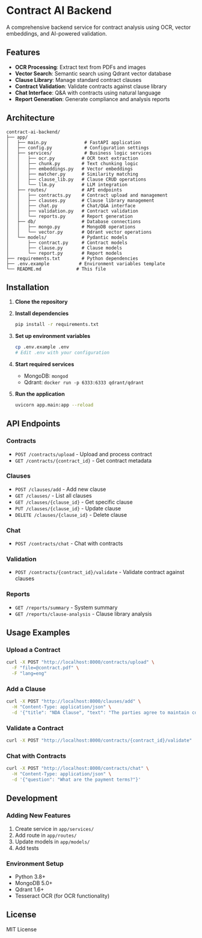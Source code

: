 # Contract AI Backend

A comprehensive backend service for contract analysis using OCR, vector embeddings, and AI-powered validation.

## Features

- **OCR Processing**: Extract text from PDFs and images
- **Vector Search**: Semantic search using Qdrant vector database
- **Clause Library**: Manage standard contract clauses
- **Contract Validation**: Validate contracts against clause library
- **Chat Interface**: Q&A with contracts using natural language
- **Report Generation**: Generate compliance and analysis reports

## Architecture

```
contract-ai-backend/
├── app/
│   ├── main.py              # FastAPI application
│   ├── config.py            # Configuration settings
│   ├── services/            # Business logic services
│   │   ├── ocr.py          # OCR text extraction
│   │   ├── chunk.py        # Text chunking logic
│   │   ├── embeddings.py   # Vector embeddings
│   │   ├── matcher.py      # Similarity matching
│   │   ├── clause_lib.py   # Clause CRUD operations
│   │   └── llm.py          # LLM integration
│   ├── routes/             # API endpoints
│   │   ├── contracts.py    # Contract upload and management
│   │   ├── clauses.py      # Clause library management
│   │   ├── chat.py         # Chat/Q&A interface
│   │   ├── validation.py   # Contract validation
│   │   └── reports.py      # Report generation
│   ├── db/                 # Database connections
│   │   ├── mongo.py        # MongoDB operations
│   │   └── vector.py       # Qdrant vector operations
│   └── models/             # Pydantic models
│       ├── contract.py     # Contract models
│       ├── clause.py       # Clause models
│       └── report.py       # Report models
├── requirements.txt        # Python dependencies
├── .env.example           # Environment variables template
└── README.md             # This file
```

## Installation

1. **Clone the repository**
2. **Install dependencies**
   ```bash
   pip install -r requirements.txt
   ```

3. **Set up environment variables**
   ```bash
   cp .env.example .env
   # Edit .env with your configuration
   ```

4. **Start required services**
   - MongoDB: `mongod`
   - Qdrant: `docker run -p 6333:6333 qdrant/qdrant`

5. **Run the application**
   ```bash
   uvicorn app.main:app --reload
   ```

## API Endpoints

### Contracts
- `POST /contracts/upload` - Upload and process contract
- `GET /contracts/{contract_id}` - Get contract metadata

### Clauses
- `POST /clauses/add` - Add new clause
- `GET /clauses/` - List all clauses
- `GET /clauses/{clause_id}` - Get specific clause
- `PUT /clauses/{clause_id}` - Update clause
- `DELETE /clauses/{clause_id}` - Delete clause

### Chat
- `POST /contracts/chat` - Chat with contracts

### Validation
- `POST /contracts/{contract_id}/validate` - Validate contract against clauses

### Reports
- `GET /reports/summary` - System summary
- `GET /reports/clause-analysis` - Clause library analysis

## Usage Examples

### Upload a Contract
```bash
curl -X POST "http://localhost:8000/contracts/upload" \
  -F "file=@contract.pdf" \
  -F "lang=eng"
```

### Add a Clause
```bash
curl -X POST "http://localhost:8000/clauses/add" \
  -H "Content-Type: application/json" \
  -d '{"title": "NDA Clause", "text": "The parties agree to maintain confidentiality...", "category": "confidentiality"}'
```

### Validate a Contract
```bash
curl -X POST "http://localhost:8000/contracts/{contract_id}/validate"
```

### Chat with Contracts
```bash
curl -X POST "http://localhost:8000/contracts/chat" \
  -H "Content-Type: application/json" \
  -d '{"question": "What are the payment terms?"}'
```

## Development

### Adding New Features
1. Create service in `app/services/`
2. Add route in `app/routes/`
3. Update models in `app/models/`
4. Add tests

### Environment Setup
- Python 3.8+
- MongoDB 5.0+
- Qdrant 1.6+
- Tesseract OCR (for OCR functionality)

## License
MIT License
